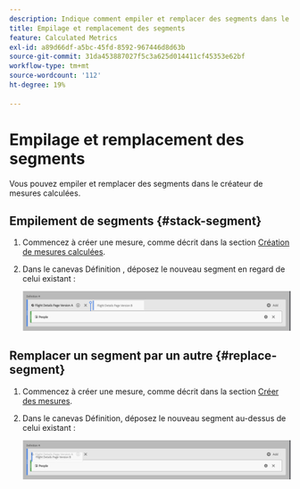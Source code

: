 ```yaml
---
description: Indique comment empiler et remplacer des segments dans le créateur de mesures calculées.
title: Empilage et remplacement des segments
feature: Calculated Metrics
exl-id: a89d66df-a5bc-45fd-8592-967446d8d63b
source-git-commit: 31da453887027f5c3a625d014411cf45353e62bf
workflow-type: tm+mt
source-wordcount: '112'
ht-degree: 19%

---
```


# Empilage et remplacement des segments

Vous pouvez empiler et remplacer des segments dans le créateur de mesures calculées.

## Empilement de segments {#stack-segment}

1. Commencez à créer une mesure, comme décrit dans la section [Création de mesures calculées](cm-build-metrics.md).

1. Dans le canevas Définition , déposez le nouveau segment en regard de celui existant :

   ![Zone de travail de définition affichant la mesure Visiteurs américains déposée en regard des visiteurs internationaux existants.](assets/segment-stack.png)

## Remplacer un segment par un autre {#replace-segment}

1. Commencez à créer une mesure, comme décrit dans la section [Créer des mesures](cm-build-metrics.md).

1. Dans le canevas Définition, déposez le nouveau segment au-dessus de celui existant :

   ![Zone de travail de définition affichant les visiteurs américains déposés en haut de la mesure Visiteurs internationaux.](assets/segment-replace.png)
